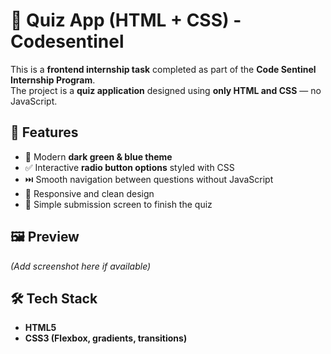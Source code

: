 # 🎯 Quiz App (HTML + CSS) -Codesentinel 

This is a **frontend internship task** completed as part of the **Code Sentinel Internship Program**.  
The project is a **quiz application** designed using **only HTML and CSS** — no JavaScript.  

## 🚀 Features  
- 🎨 Modern **dark green & blue theme**  
- ✅ Interactive **radio button options** styled with CSS  
- ⏭️ Smooth navigation between questions without JavaScript  
- 📱 Responsive and clean design  
- 🏁 Simple submission screen to finish the quiz  

## 🖼️ Preview  
*(Add screenshot here if available)*  

## 🛠️ Tech Stack  
- **HTML5**  
- **CSS3 (Flexbox, gradients, transitions)** 
